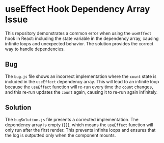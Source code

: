 # useEffect Hook Dependency Array Issue

This repository demonstrates a common error when using the `useEffect` hook in React: including the state variable in the dependency array, causing infinite loops and unexpected behavior. The solution provides the correct way to handle dependencies. 

## Bug
The `bug.js` file shows an incorrect implementation where the `count` state is included in the `useEffect` dependency array. This will lead to an infinite loop because the `useEffect` function will re-run every time the `count` changes, and this re-run updates the `count` again, causing it to re-run again infinitely.

## Solution
The `bugSolution.js` file presents a corrected implementation.  The dependency array is empty (`[]`), which means the `useEffect` function will only run after the first render. This prevents infinite loops and ensures that the log is outputted only when the component mounts.